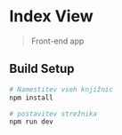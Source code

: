 # Index View

> Front-end app

## Build Setup

``` bash
# Namestitev vseh knjižnic
npm install

# postavitev strežnika
npm run dev
